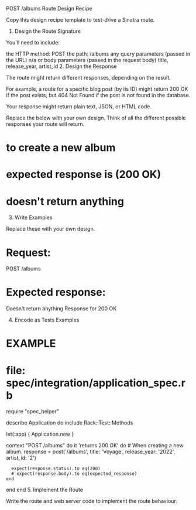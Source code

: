 POST /albums Route Design Recipe

Copy this design recipe template to test-drive a Sinatra route.

1. Design the Route Signature

You'll need to include:

the HTTP method: POST
the path: /albums
any query parameters (passed in the URL) n/a
or body parameters (passed in the request body) title, release_year, artist_id
2. Design the Response

The route might return different responses, depending on the result.

For example, a route for a specific blog post (by its ID) might return 200 OK if the post exists, but 404 Not Found if the post is not found in the database.

Your response might return plain text, JSON, or HTML code.

Replace the below with your own design. Think of all the different possible responses your route will return.

<!-- EXAMPLE -->
<!-- Response when the post is found: 200 OK -->

# to create a new album 

# expected response is (200 OK)
# doesn't return anything


3. Write Examples

Replace these with your own design.

# Request:

POST /albums

# Expected response:
Doesn't return anything
Response for 200 OK

4. Encode as Tests Examples

# EXAMPLE
# file: spec/integration/application_spec.rb

require "spec_helper"

describe Application do
  include Rack::Test::Methods

  let(:app) { Application.new }

  context "POST /albums" do
    it 'returns 200 OK' do
      # When creating a new album.
      response = post('/albums', title: 'Voyage', release_year: '2022', artist_id: '2')

      expect(response.status).to eq(200)
      # expect(response.body).to eq(expected_response)
    end
  end
end
5. Implement the Route

Write the route and web server code to implement the route behaviour.